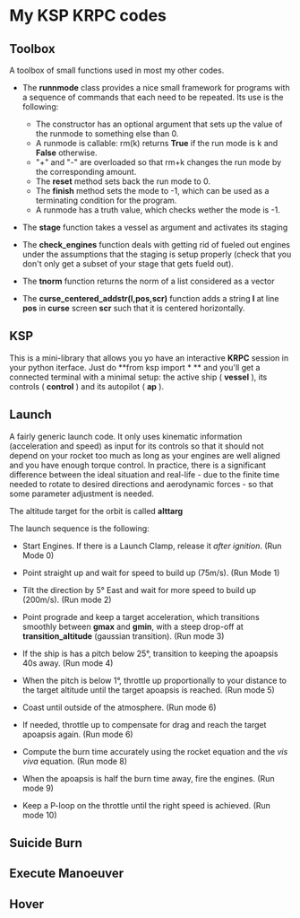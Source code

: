# My KSP KRPC codes

## Toolbox

A toolbox of small functions used in most my other codes.

* The **runnmode** class provides a nice small framework for programs with a sequence of commands that each need to be repeated. Its use is the following:
  * The constructor has an optional argument that sets up the value of the runmode to something else than 0.
  * A runmode is callable: rm(k) returns **True** if the run mode is k and **False** otherwise.
  * "+" and "-" are overloaded so that rm+k changes the run mode by the corresponding amount.
  * The **reset** method sets back the run mode to 0.
  * The **finish** method sets the mode to -1, which can be used as a terminating condition for the program.
  * A runmode has a truth value, which checks wether the mode is -1.

* The **stage** function takes a vessel as argument and activates its staging

* The **check_engines** function deals with getting rid of fueled out engines under the assumptions that the staging is setup properly (check that you don't only get a subset of your stage that gets fueld out).

* The **tnorm** function returns the norm of a list considered as a vector

* The **curse_centered_addstr(l,pos,scr)** function adds a string **l** at line **pos** in **curse** screen **scr** such that it is centered horizontally.



## KSP

This is a mini-library that allows you yo have an interactive **KRPC** session in your python iterface. Just do **from ksp import \* ** and you'll get a connected terminal with a minimal setup: the active ship ( **vessel** ), its controls ( **control** ) and its autopilot ( **ap** ).

## Launch

A fairly generic launch code. It only uses kinematic information (acceleration and speed) as input for its controls so that it should not depend on your rocket too much as long as your engines are well aligned and you have enough torque control. In practice, there is a significant difference between the ideal situation and real-life - due to the finite time needed to rotate to desired directions and aerodynamic forces - so that some parameter adjustment is needed.

The altitude target for the orbit is called **alttarg**

The launch sequence is the following:

* Start Engines. If there is a Launch Clamp, release it *after ignition*. (Run Mode 0)

* Point straight up and wait for speed to build up (75m/s). (Run Mode 1)

* Tilt the direction by 5° East and wait for more speed to build up (200m/s). (Run mode 2)

* Point prograde and keep a target acceleration, which transitions smoothly between **gmax** and **gmin**, with a steep drop-off at **transition_altitude** (gaussian transition). (Run mode 3)

* If the ship is has a pitch below 25°, transition to keeping the apoapsis 40s away. (Run mode 4)

* When the pitch is below 1°, throttle up proportionally to your distance to the target altitude until the target apoapsis is reached. (Run mode 5)

* Coast until outside of the atmosphere. (Run mode 6)

* If needed, throttle up to compensate for drag and reach the target apoapsis again. (Run mode 6)

* Compute the burn time accurately using the rocket equation and the *vis viva* equation. (Run mode 8)

* When the apoapsis is half the burn time away, fire the engines. (Run mode 9)

* Keep a P-loop on the throttle until the right speed is achieved. (Run mode 10)

## Suicide Burn

## Execute Manoeuver

## Hover
